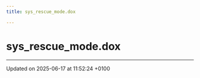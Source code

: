 ```yaml
---
title: sys_rescue_mode.dox

---
```


# sys_rescue_mode.dox








-------------------------------

Updated on 2025-06-17 at 11:52:24 +0100
